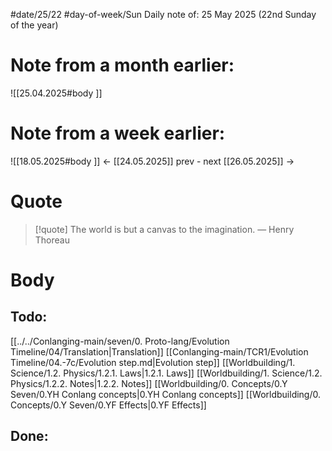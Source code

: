
#date/25/22
#day-of-week/Sun
Daily note of: 25 May 2025 (22nd Sunday of the year)

# Note from a month earlier:
![[25.04.2025#body ]]

# Note from a week earlier:
![[18.05.2025#body ]]
 <- [[24.05.2025]] prev - next [[26.05.2025]] ->
# Quote

> [!quote] The world is but a canvas to the imagination.
> — Henry Thoreau
# Body

## Todo:

[[../../Conlanging-main/seven/0. Proto-lang/Evolution Timeline/04/Translation|Translation]]
[[Conlanging-main/TCR1/Evolution Timeline/04.-7c/Evolution step.md|Evolution step]]
[[Worldbuilding/1. Science/1.2. Physics/1.2.1. Laws|1.2.1. Laws]]
[[Worldbuilding/1. Science/1.2. Physics/1.2.2. Notes|1.2.2. Notes]]
[[Worldbuilding/0. Concepts/0.Y Seven/0.YH Conlang concepts|0.YH Conlang concepts]]
[[Worldbuilding/0. Concepts/0.Y Seven/0.YF Effects|0.YF Effects]]
## Done: